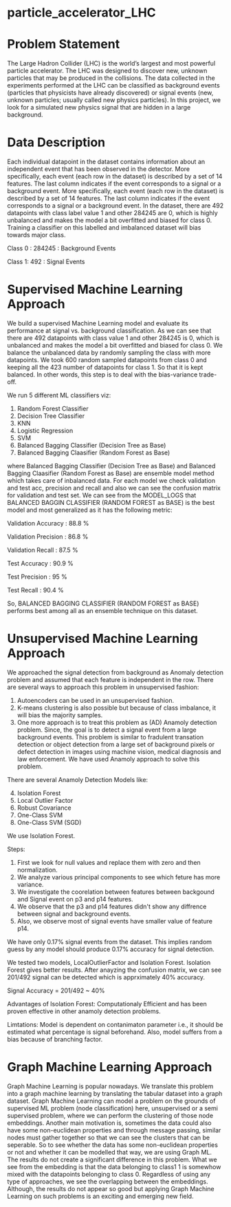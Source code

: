# particle_accelerator_LHC

# Problem Statement

The Large Hadron Collider (LHC) is the world’s largest and most powerful particle accelerator. The LHC was designed to discover new, unknown particles that may be produced in the collisions. The data collected in the experiments performed at the LHC can be classified as background events (particles that physicists have already discovered) or signal events (new, unknown particles; usually called new physics particles). In this project, we look for a simulated new physics signal that are hidden in a large background.

# Data Description

Each individual datapoint in the dataset contains information about an independent event that has been observed in the detector. More specifically, each event (each row in the dataset) is described by a set of 14 features. The last column indicates if the event corresponds to a signal or a background event. More specifically, each event (each row in the dataset) is described by a set of 14 features. The last column indicates if the event corresponds to a signal or a background event. In the dataset, there are 492 datapoints with class label value 1 and other 284245 are 0, which is highly unbalanced and makes the model a bit overfitted and biased for class 0. Training a classifier on this labelled and imbalanced dataset will bias towards major class.

Class 0 :  284245  : Background Events

Class 1:      492  : Signal Events

# Supervised Machine Learning Approach

We build a supervised Machine Learning model and evaluate its performance at signal vs. background classification. As we can see that there are 492 datapoints with class value 1 and other 284245 is 0, which is unbalanced and makes the model a bit overfitted and biased for class 0. We balance the unbalanced data by randomly sampling the class with more datapoints. We took 600 random sampled datapoints from class 0 and keeping all the 423 number of datapoints for class 1. So that it is kept balanced. In other words, this step is to deal with the bias-variance trade-off.

We run 5 different ML classifiers viz:

1. Random Forest Classifier
2. Decision Tree Classifier
3. KNN
4. Logistic Regression
5. SVM
6. Balanced Bagging Classifier (Decision Tree as Base)
7. Balanced Bagging Claasifier (Random Forest as Base)

where Balanced Bagging Classifier (Decision Tree as Base) and Balanced Bagging Claasifier (Random Forest as Base) are ensemble model method which takes care of inbalanced data. For each model we check validation and test acc, precision and recall
and also we can see the confusion matrix for validation and test set. We can see from the MODEL_LOGS that BALANCED BAGGIN CLASSIFIER (RANDOM FOREST as BASE) is the best model and most generalized as it has the following metric:

Validation Accuracy : 88.8 %

Validation Precision : 86.8 %

Validation Recall : 87.5 %

Test Accuracy : 90.9 %

Test Precision : 95 %

Test Recall : 90.4 %

So, BALANCED BAGGING CLASSIFIER (RANDOM FOREST as BASE) performs best among all as an ensemble technique on this dataset.


# Unsupervised Machine Learning Approach

We approached the signal detection from background as Anomaly detection problem and assumed that each feature is independent in the row. There are several ways to approach this problem in unsupervised fashion:

1. Autoencoders can be used in an unsupervised fashion.
2. K-means clustering is also possible but because of class imbalance, it will bias the majority
samples.
3. One more approach is to treat this problem as (AD) Anamoly detection problem. Since, the goal is to detect a signal event from a large background events. This problem is similar to fradulent transation detection or object detection from a large set of background pixels or defect detection in images using machine vision, medical diagnosis and law enforcement. We have used Anamoly approach to solve this problem.

There are several Anamoly Detection Models like:

4. Isolation Forest
5. Local Outlier Factor
6. Robust Covariance
7. One-Class SVM
8. One-Class SVM (SGD)

We use Isolation Forest.

Steps:
1. First we look for null values and replace them with zero and then normalization.
2. We analyze various principal components to see which feture has more variance.
3. We investigate the coorelation between features between backgound and Signal event on p3 and p14 features.
4. We observe that the p3 and p14 features didn't show any diffrence between signal and background events.
5. Also, we observe most of signal events have smaller value of feature p14. 

We have only 0.17% signal events from the dataset. This implies random guess by any model should produce 0.17% accuracy for signal detection.

We tested two models, LocalOutlierFactor and Isolation Forest. Isolation Forest gives better results. 
After anayzing the confusion matrix, we can see 201/492 signal can be detected which is apprximately 40% accuracy.

Signal Accuracy  = 201/492 ~ 40%

Advantages of Isolation Forest:
Computationaly Efficient and has been proven effective in other anamoly detection problems.

Limtations:
Model is dependent on contanimaton parameter i.e., it should be estimated what percentage is signal beforehand. Also, model suffers from a bias because of branching factor.




# Graph Machine Learning Approach
Graph Machine Learning is popular nowadays. We translate this problem into a graph machine learning by translating the tabular dataset into a graph dataset. Graph Machine Learning can model a problem on the grounds of supervised ML problem (node classification) here, unsupervised or a semi supervised problem, where we can perform the clustering of those node embeddings. Another main motivation is, sometimes the data could also have some non-euclidean properties and through message passing, similar nodes must gather together so that we can see the clusters that can be seperable. So to see whether the data has some non-euclidean properties or not and whether it can be modelled that way, we are using Graph ML.
The results do not create a significant difference in this problem. What we see from the embedding is that the data belonging to class1 1 is somewhow mixed with the datapoints belonging to class 0. Regardless of using any type of approaches, we see the overlapping between the embeddings. Although, the results do not appear so good but applying Graph Machine Learning on such problems is an exciting and emerging new field.
